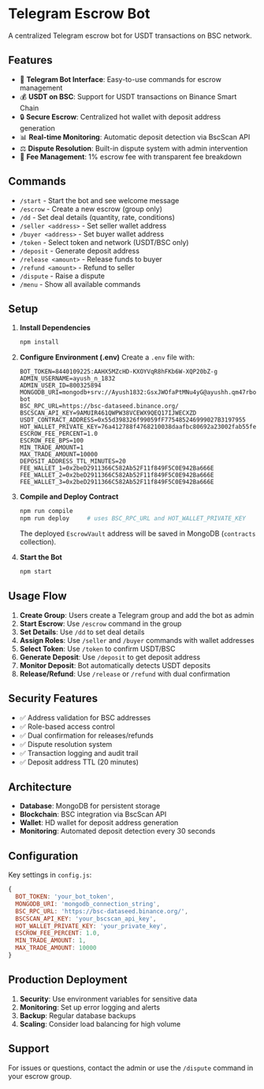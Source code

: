 # Telegram Escrow Bot

A centralized Telegram escrow bot for USDT transactions on BSC network.

## Features

- 🤖 **Telegram Bot Interface**: Easy-to-use commands for escrow management
- 💰 **USDT on BSC**: Support for USDT transactions on Binance Smart Chain
- 🔒 **Secure Escrow**: Centralized hot wallet with deposit address generation
- 📊 **Real-time Monitoring**: Automatic deposit detection via BscScan API
- ⚖️ **Dispute Resolution**: Built-in dispute system with admin intervention
- 💸 **Fee Management**: 1% escrow fee with transparent fee breakdown

## Commands

- `/start` - Start the bot and see welcome message
- `/escrow` - Create a new escrow (group only)
- `/dd` - Set deal details (quantity, rate, conditions)
- `/seller <address>` - Set seller wallet address
- `/buyer <address>` - Set buyer wallet address
- `/token` - Select token and network (USDT/BSC only)
- `/deposit` - Generate deposit address
- `/release <amount>` - Release funds to buyer
- `/refund <amount>` - Refund to seller
- `/dispute` - Raise a dispute
- `/menu` - Show all available commands

## Setup

1. **Install Dependencies**
   ```bash
   npm install
   ```

2. **Configure Environment (.env)**
   Create a `.env` file with:
   ```env
   BOT_TOKEN=8440109225:AAHX5MZcHD-KXOYVqR8hFKb6W-XQP20bZ-g
   ADMIN_USERNAME=ayush_n_1832
   ADMIN_USER_ID=800325894
   MONGODB_URI=mongodb+srv://Ayush1832:GsxJWOfaPtMNu4yG@ayushh.qm47rbo.mongodb.net/escrow-bot
   BSC_RPC_URL=https://bsc-dataseed.binance.org/
   BSCSCAN_API_KEY=9AMUIR461QWPW38VCEWX9QEQ17IJWECXZD
   USDT_CONTRACT_ADDRESS=0x55d398326f99059fF775485246999027B3197955
   HOT_WALLET_PRIVATE_KEY=76a412788f4768210038daafbc80692a23002fab55fe6b07a2e271255428272b
   ESCROW_FEE_PERCENT=1.0
   ESCROW_FEE_BPS=100
   MIN_TRADE_AMOUNT=1
   MAX_TRADE_AMOUNT=10000
   DEPOSIT_ADDRESS_TTL_MINUTES=20
   FEE_WALLET_1=0x2beD2911366C582Ab52F11f849F5C0E942Ba666E
   FEE_WALLET_2=0x2beD2911366C582Ab52F11f849F5C0E942Ba666E
   FEE_WALLET_3=0x2beD2911366C582Ab52F11f849F5C0E942Ba666E
   ```

3. **Compile and Deploy Contract**
   ```bash
   npm run compile
   npm run deploy     # uses BSC_RPC_URL and HOT_WALLET_PRIVATE_KEY
   ```
   The deployed `EscrowVault` address will be saved in MongoDB (`contracts` collection).

4. **Start the Bot**
   ```bash
   npm start
   ```

## Usage Flow

1. **Create Group**: Users create a Telegram group and add the bot as admin
2. **Start Escrow**: Use `/escrow` command in the group
3. **Set Details**: Use `/dd` to set deal details
4. **Assign Roles**: Use `/seller` and `/buyer` commands with wallet addresses
5. **Select Token**: Use `/token` to confirm USDT/BSC
6. **Generate Deposit**: Use `/deposit` to get deposit address
7. **Monitor Deposit**: Bot automatically detects USDT deposits
8. **Release/Refund**: Use `/release` or `/refund` with dual confirmation

## Security Features

- ✅ Address validation for BSC addresses
- ✅ Role-based access control
- ✅ Dual confirmation for releases/refunds
- ✅ Dispute resolution system
- ✅ Transaction logging and audit trail
- ✅ Deposit address TTL (20 minutes)

## Architecture

- **Database**: MongoDB for persistent storage
- **Blockchain**: BSC integration via BscScan API
- **Wallet**: HD wallet for deposit address generation
- **Monitoring**: Automated deposit detection every 30 seconds

## Configuration

Key settings in `config.js`:

```javascript
{
  BOT_TOKEN: 'your_bot_token',
  MONGODB_URI: 'mongodb_connection_string',
  BSC_RPC_URL: 'https://bsc-dataseed.binance.org/',
  BSCSCAN_API_KEY: 'your_bscscan_api_key',
  HOT_WALLET_PRIVATE_KEY: 'your_private_key',
  ESCROW_FEE_PERCENT: 1.0,
  MIN_TRADE_AMOUNT: 1,
  MAX_TRADE_AMOUNT: 10000
}
```

## Production Deployment

1. **Security**: Use environment variables for sensitive data
2. **Monitoring**: Set up error logging and alerts
3. **Backup**: Regular database backups
4. **Scaling**: Consider load balancing for high volume

## Support

For issues or questions, contact the admin or use the `/dispute` command in your escrow group.
